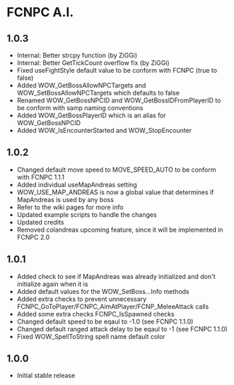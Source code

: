 FCNPC A.I.
==========

1.0.3
-----

- Internal: Better strcpy function (by ZiGGi)
- Internal: Better GetTickCount overflow fix (by ZiGGi)
- Fixed useFightStyle default value to be conform with FCNPC (true to false)
- Added WOW_GetBossAllowNPCTargets and WOW_SetBossAllowNPCTargets which defaults to false
- Renamed WOW_GetBossNPCID and WOW_GetBossIDFromPlayerID to be conform with samp naming conventions
- Added WOW_GetBossPlayerID which is an alias for WOW_GetBossNPCID
- Added WOW_IsEncounterStarted and WOW_StopEncounter

1.0.2
-----

- Changed default move speed to MOVE_SPEED_AUTO to be conform with FCNPC 1.1.1
- Added individual useMapAndreas setting
- WOW_USE_MAP_ANDREAS is now a global value that determines if MapAndreas is used by any boss
- Refer to the wiki pages for more info
- Updated example scripts to handle the changes
- Updated credits
- Removed colandreas upcoming feature, since it will be implemented in FCNPC 2.0

1.0.1
-----

- Added check to see if MapAndreas was already initialized and don't initialize again when it is
- Added default values for the WOW_SetBoss...Info methods
- Added extra checks to prevent unnecessary FCNPC_GoToPlayer/FCNPC_AimAtPlayer/FCNP_MeleeAttack calls
- Added some extra checks FCNPC_IsSpawned checks
- Changed default speed to be eqaul to -1.0 (see FCNPC 1.1.0)
- Changed default ranged attack delay to be eqaul to -1 (see FCNPC 1.1.0)
- Fixed WOW_SpellToString spell name default color

1.0.0
-----

- Initial stable release